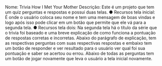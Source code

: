 Nome:
Trivia How I Met Your Mother
Descrição:
Este é um projeto que tem um quiz perguntas e respostas e possui duas telas.
● Recursos tela inicial: É onde o usuário coloca seu nome e tem uma mensagem de
boas vindas e logo após isso pode clicar em um botão que permite que ele vá para a
segunda tela.
● Recursos tela dois: Na segunda tela há o título da série que o trivia foi baseado e
uma breve explicação de como funciona a pontuação de respostas corretas e
incorretas. Abaixo do parágrafo de explicação, tem as respectivas perguntas com
suas respectivas respostas e embaixo tem um botão de responder e ver resultado
para o usuário ver qual foi sua pontuação e saber se acertou ou errou. Abaixo de
todas as perguntas tem um botão de jogar novamente que leva o usuário a tela
inicial novamente.
